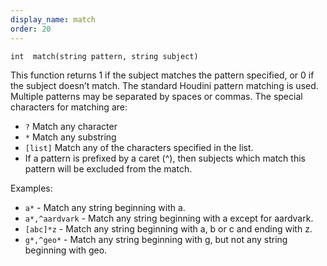```yaml
---
display_name: match
order: 20
---
```

`int  match(string pattern, string subject)`

This function returns 1 if the subject matches the pattern specified, or
0 if the subject doesn’t match. The standard Houdini pattern matching is
used. Multiple patterns may be separated by spaces or commas. The
special characters for matching are:

- `?` Match any character
- `*` Match any substring
- `[list]` Match any of the characters specified in the list.
- If a pattern is prefixed by a caret (^), then subjects which match
  this pattern will be excluded from the match.

Examples:

- `a*` - Match any string beginning with a.
- `a*,^aardvark` - Match any string beginning with a except for
  aardvark.
- `[abc]*z` - Match any string beginning with a, b or c and ending with
  z.
- `g*,^geo*` - Match any string beginning with g, but not any string
  beginning with geo.
